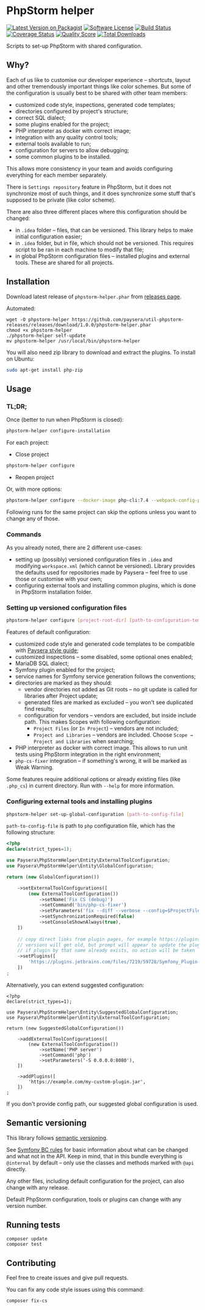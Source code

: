 # PhpStorm helper

[![Latest Version on Packagist][ico-version]][link-packagist]
[![Software License][ico-license]](LICENSE)
[![Build Status][ico-travis]][link-travis]
[![Coverage Status][ico-scrutinizer]][link-scrutinizer]
[![Quality Score][ico-code-quality]][link-code-quality]
[![Total Downloads][ico-downloads]][link-downloads]

Scripts to set-up PhpStorm with shared configuration.

## Why?

Each of us like to customise our developer experience – shortcuts, layout and other tremendously important things like
color schemes. But some of the configuration is usually best to be shared with other team members:
* customized code style, inspections, generated code templates;
* directories configured by project's structure;
* correct SQL dialect;
* some plugins enabled for the project;
* PHP interpreter as docker with correct image;
* integration with any quality control tools;
* external tools available to run;
* configuration for servers to allow debugging;
* some common plugins to be installed.

This allows more consistency in your team and avoids configuring everything for each member separately.

There is `Settings repository` feature in PhpStorm, but it does not synchronize most of such things, and it does
synchronize some stuff that's supposed to be private (like color scheme).

There are also three different places where this configuration should be changed:
* in `.idea` folder – files, that can be versioned. This library helps to make initial configuration easier;
* in `.idea` folder, but in file, which should not be versioned. This requires script to be ran in each machine
to modify that file;
* in global PhpStorm configuration files – installed plugins and external tools. These are shared for all projects.

## Installation

Download latest release of `phpstorm-helper.phar` from [releases page](https://github.com/paysera/util-phpstorm-releases/releases).

Automated:
```
wget -O phpstorm-helper https://github.com/paysera/util-phpstorm-releases/releases/download/1.0.0/phpstorm-helper.phar
chmod +x phpstorm-helper
./phpstorm-helper self-update
mv phpstorm-helper /usr/local/bin/phpstorm-helper
```

You will also need zip library to download and extract the plugins. To install on Ubuntu:
```bash
sudo apt-get install php-zip
```

## Usage

### TL;DR;

Once (better to run when PhpStorm is closed):
```bash
phpstorm-helper configure-installation
```

For each project:
- Close project
```bash
phpstorm-helper configure
```
- Reopen project

Or, with more options:
```bash
phpstorm-helper configure --docker-image php-cli:7.4 --webpack-config-path config/webpack.js --server project-url-address.docker:80@/project-path-inside/container
```

Following runs for the same project can skip the options unless you want to change any of those.

### Commands

As you already noted, there are 2 different use-cases:
* setting up (possibly) versioned configuration files in `.idea` and modifying `workspace.xml` 
(which cannot be versioned). Library provides the defaults used for repositories made by Paysera – feel free 
to use those or customise with your own;
* configuring external tools and installing common plugins, which is done in PhpStorm installation folder.

### Setting up versioned configuration files

```bash
phpstorm-helper configure [project-root-dir] [path-to-configuration-template-structure]
```

Features of default configuration:
* customized code style and generated code templates to be compatible with
[Paysera style guide](https://github.com/paysera/php-style-guide);
* customized inspections – some disabled, some optional ones enabled;
* MariaDB SQL dialect;
* Symfony plugin enabled for the project;
* service names for Symfony service generation follows the conventions;
* directories are marked as they should:
  * vendor directories not added as Git roots – no git update is called for libraries after Project update;
  * generated files are marked as excluded – you won't see duplicated find results;
  * configuration for vendors – vendors are excluded, but inside include path. This makes Scopes with following
  configuration:
    * `Project Files` (or `In Project`) – vendors are not included;
    * `Project and Libraries` – vendors are included. Choose `Scope → Project and Libraries` when searching;
* PHP interpreter as docker with correct image. This allows to run unit tests using PhpStorm integration in the right
environment;
* `php-cs-fixer` integration – if something's wrong, it will be marked as Weak Warning.

Some features require additional options or already existing files (like `.php_cs`) in current directory.
Run with `--help` for more information.

### Configuring external tools and installing plugins

```bash
phpstorm-helper set-up-global-configuration [path-to-config-file]
```

`path-to-config-file` is path to `php` configuration file, which has the following structure:
```php
<?php
declare(strict_types=1);

use Paysera\PhpStormHelper\Entity\ExternalToolConfiguration;
use Paysera\PhpStormHelper\Entity\GlobalConfiguration;

return (new GlobalConfiguration())

    ->setExternalToolConfigurations([
        (new ExternalToolConfiguration())
            ->setName('Fix CS (debug)')
            ->setCommand('bin/php-cs-fixer')
            ->setParameters('fix --diff --verbose --config=$ProjectFileDir$/.php_cs --dry-run "$FilePath$"')
            ->setSynchronizationRequired(false)
            ->setConsoleShownAlways(true),
    ])
    
    // copy direct links from plugin pages, for example https://plugins.jetbrains.com/plugin/7219-symfony-plugin
    // versions will get old, but prompt will appear to update the plugin
    // if plugin by that name already exists, no action will be taken
    ->setPlugins([
        'https://plugins.jetbrains.com/files/7219/59728/Symfony_Plugin-0.17.171.zip',
    ])
;

```

Alternatively, you can extend suggested configuration:
```
<?php
declare(strict_types=1);

use Paysera\PhpStormHelper\Entity\SuggestedGlobalConfiguration;
use Paysera\PhpStormHelper\Entity\ExternalToolConfiguration;

return (new SuggestedGlobalConfiguration())

    ->addExternalToolConfigurations([
        (new ExternalToolConfiguration())
            ->setName('PHP server')
            ->setCommand('php')
            ->setParameters('-S 0.0.0.0:8080'),
    ])
    
    ->addPlugins([
        'https://example.com/my-custom-plugin.jar',
    ])
;
```

If you don't provide config path, our suggested global configuration is used.

## Semantic versioning

This library follows [semantic versioning](http://semver.org/spec/v2.0.0.html).

See [Symfony BC rules](https://symfony.com/doc/current/contributing/code/bc.html) for basic information
about what can be changed and what not in the API. Keep in mind, that in this bundle everything is
`@internal` by default – only use the classes and methods marked with `@api` directly.

Any other files, including default configuration for the project, can also change with any release.

Default PhpStorm configuration, tools or plugins can change with any version number.

## Running tests

```
composer update
composer test
```

## Contributing

Feel free to create issues and give pull requests.

You can fix any code style issues using this command:
```
composer fix-cs
```

[ico-version]: https://img.shields.io/packagist/v/paysera/util-phpstorm-helper.svg?style=flat-square
[ico-license]: https://img.shields.io/badge/license-MIT-brightgreen.svg?style=flat-square
[ico-travis]: https://img.shields.io/travis/paysera/util-phpstorm-helper/master.svg?style=flat-square
[ico-scrutinizer]: https://img.shields.io/scrutinizer/coverage/g/paysera/util-phpstorm-helper.svg?style=flat-square
[ico-code-quality]: https://img.shields.io/scrutinizer/g/paysera/util-phpstorm-helper.svg?style=flat-square
[ico-downloads]: https://img.shields.io/packagist/dt/paysera/util-phpstorm-helper.svg?style=flat-square

[link-packagist]: https://packagist.org/packages/paysera/util-phpstorm-helper
[link-travis]: https://travis-ci.org/paysera/util-phpstorm-helper
[link-scrutinizer]: https://scrutinizer-ci.com/g/paysera/util-phpstorm-helper/code-structure
[link-code-quality]: https://scrutinizer-ci.com/g/paysera/util-phpstorm-helper
[link-downloads]: https://packagist.org/packages/paysera/util-phpstorm-helper
